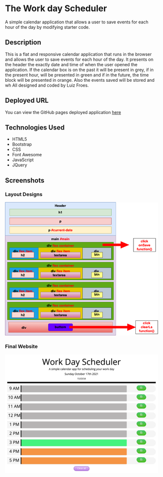 # The Work day Scheduler

A simple calendar application that allows a user to save events for each hour of the day by modifying starter code.

## Description

This is a flat and responsive calendar application that runs in the browser and allows the user to save events for each hour of the day. It presents on the header the exactly date and time of when the user opened the application. If the calendar box is on the past it will be present in grey, if in the present hour, will be presented in green and if in the future, the time block will be presented in orange. Also the events saved will be stored and wh All designed and coded by Luiz Froes.

## Deployed URL

You can view the GitHub pages deployed application [here](https://luizfroes.github.io/work-day-scheduler/)

## Technologies Used

- HTML5
- Bootstrap
- CSS
- Font Awesome
- JavaScript
- JQuery

## Screenshots

### Layout Designs

![alt text](/assets/images/work-day-scheduler.png)

### Final Website

![alt text](assets/images/work-day-planer-webpage.png)
